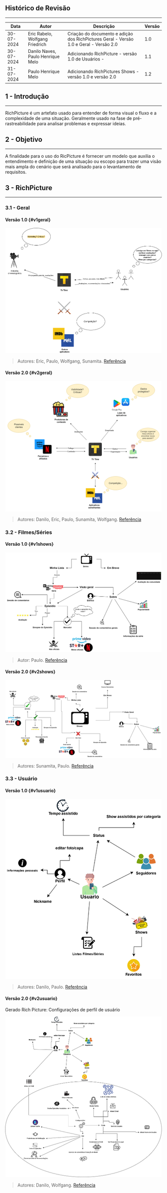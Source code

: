## Histórico de Revisão
---
| Data       | Autor         | Descrição                         | Versão  |
|------------|---------------|-----------------------------------|---------|
| 30-07-2024 |  Eric Rabelo, Wolfgang Friedrich  | Criação do documento e adição dos RichPictures Geral - Versão 1.0 e Geral - Versão 2.0 | 1.0     |
| 30-07-2024 |  Danilo Naves, Paulo Henrique Melo | Adicionando RichPicture - versão 1.0 de Usuários - | 1.1     |
| 31-07-2024 |  Paulo Henrique Melo | Adicionando RichPictures Shows - versão 1.0 e versão 2.0 | 1.2     |


## 1 - Introdução
---
RichPicture é um artefato usado para entender de forma visual o fluxo e a complexidade de uma situação. Geralmente usado na fase de pré-rastreabilidade para analisar problemas e expressar ideias. 

## 2 - Objetivo
---
A finalidade para o uso do RicPicture é fornecer um modelo que auxilia o entendimento e definição de uma situação ou escopo para trazer uma visão mais ampla do cenário que será analisado para o levantamento de requisitos.

## 3 - RichPicture
---

### 3.1 - Geral

#### Versão 1.0 {#v1geral}
![RichPicture Geral - v1](../images/richpic_geral_v1.png)

> Autores: Eric, Paulo, Wolfgang, Sunamita. [Referência](../Atas/reuniao_23_07.md)

#### Versão 2.0 {#v2geral}
![RichPicture Geral - v2](../images/richpic_geral_v2.png)

> Autores: Danilo, Eric, Paulo, Sunamita, Wolfgang. [Referência](../Atas/reuniao_25_07.md)

### 3.2 - Filmes/Séries 

#### Versão 1.0 {#v1shows}
![RichPicture Filmes/Séries - v1](../images/richpic_shows_v1.svg)

> Autor: Paulo. [Referência](../documentacao/observacaoShows.md)

#### Versão 2.0 {#v2shows}
![RichPicture Filmes/Séries - v2](../images/richpic_shows_v2.svg)

> Autores: Sunamita, Paulo. [Referência](../Atas/reuniao_29_07.md)

### 3.3 - Usuário

#### Versão 1.0 {#v1usuario}

<center>

![RichPicture Usuário - v1](../images/richpic_usuario_v1.svg)

</center>

> Autores: Danilo, Paulo. [Referência](../Atas/reuniao_30_07.md)


#### Versão 2.0  {#v2usuario}

Gerado Rich Picture: Configurações de perfil de usuário

<center>

![RichPicture Usuário - v1](../images/richpic_usuario_v2.jpg)


</center>

> Autores: Danilo, Wolfgang. [Referência](../Atas/reuniao_06_08.md)

